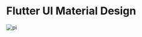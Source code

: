 # Flutter UI Material Design

![pi](https://user-images.githubusercontent.com/20543298/55345486-c4e8cd00-54d1-11e9-907f-4be23052bbad.PNG)


